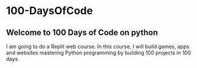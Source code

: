 # 100-DaysOfCode

## Welcome to 100 Days of Code on python

I am going to do a Replit web course. In this course, I will build games, apps and websites mastering Python programming by building 100 projects in 100 days.

